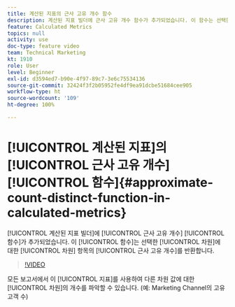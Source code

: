 ```yaml
---
title: 계산된 지표의 근사 고유 개수 함수
description: 계산된 지표 빌더에 근사 고유 개수 함수가 추가되었습니다. 이 함수는 선택한 차원에 대한 차원 항목의 근사 고유 개수를 반환합니다.
feature: Calculated Metrics
topics: null
activity: use
doc-type: feature video
team: Technical Marketing
kt: 1910
role: User
level: Beginner
exl-id: d3594ed7-b90e-4f97-89c7-3e6c75534136
source-git-commit: 32424f3f2b05952fe4df9ea91dcbe51684cee905
workflow-type: ht
source-wordcount: '109'
ht-degree: 100%

---
```


# [!UICONTROL 계산된 지표]의 [!UICONTROL 근사 고유 개수] [!UICONTROL 함수]{#approximate-count-distinct-function-in-calculated-metrics}

[!UICONTROL 계산된 지표 빌더]에 [!UICONTROL 근사 고유 개수] [!UICONTROL 함수]가 추가되었습니다. 이 [!UICONTROL 함수]는 선택한 [!UICONTROL 차원]에 대한 [!UICONTROL 차원] 항목의 [!UICONTROL 근사 고유 개수]를 반환합니다.

>[!VIDEO](https://video.tv.adobe.com/v/23722/?quality=12)

모든 보고서에서 이 [!UICONTROL 지표]를 사용하여 다른 차원 값에 대한 [!UICONTROL 차원]의 개수를 파악할 수 있습니다. (예: Marketing Channel의 고유 고객 수)
